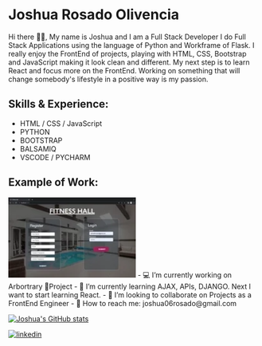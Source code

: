 # Joshua Rosado Olivencia
Hi there 🤙🏽, My name is Joshua and I am a Full Stack Developer
I do Full Stack Applications using the language of Python and Workframe of Flask. I really enjoy the FrontEnd of projects, playing with HTML, CSS, Bootstrap and JavaScript making it look clean and different. My next step is to learn React and focus more on the FrontEnd. Working on something that will change somebody's lifestyle in a positive way is my passion.

## Skills & Experience:
* HTML / CSS / JavaScript
* PYTHON
* BOOTSTRAP
* BALSAMIQ
* VSCODE / PYCHARM

## Example of Work:
<img src="https://github.com/JoshuaRosado/JoshuaRosado/blob/main/gif.webp" width="256">
- 💻 I’m currently working on Arbortrary 🌳Project 
- 🧠 I’m currently learning AJAX, APIs, DJANGO. Next I want to start learning React.
- 👥 I’m looking to collaborate on Projects as a FrontEnd Engineer 
- 📲 How to reach me: joshua06rosado@gmail.com 


[![Joshua's GitHub stats](https://github-readme-stats.vercel.app/api?username=JoshuaRosado)](https://github.com/anuraghazra/github-readme-stats)


[<img src='https://cdn.jsdelivr.net/npm/simple-icons@3.0.1/icons/linkedin.svg' alt='linkedin' height='40'>](https://www.linkedin.com/in/www.linkedin.com/in/joshua-rosado-olivencia/)  


